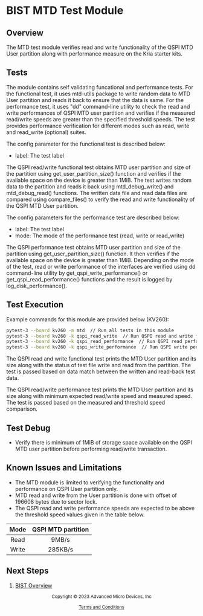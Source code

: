 ﻿# BIST MTD Test Module

## Overview

The MTD test module verifies read and write functionality of the QSPI MTD User
partition along with performance measure on the Kria starter kits.

## Tests

The module contains self validating funcational and performance tests. For the
functional test, it uses mtd-utils package to write random data to MTD User partition
and reads it back to ensure that the data is same. For the performance test, it uses
"dd" command-line utility to check the read and write performances of QSPI MTD user
partition and verifies if the measured read/write speeds are greater than the specified
threshold speeds. The test provides performance verification for different modes such
as read, write and read_write (optional) suites.

The config parameter for the functional test is described below:

* label: The test label

The QSPI read/write functional test obtains MTD user partition and size of the partition
using get_user_partition_size() function and verifies if the available space on the device
is greater than 1MiB. The test writes random data to the partition and reads it back using
mtd_debug_write() and mtd_debug_read() functions. The written data file and read data files
are compared using compare_files() to verify the read and write functionality of the QSPI
MTD User partition.

The config parameters for the performance test are described below:

* label: The test label
* mode: The mode of the performance test (read, write or read_write)

The QSPI performance test obtains MTD user partition and size of the partition using
get_user_partition_size() function. It then verifies if the available space on the device
is greater than 1MiB. Depending on the mode of the test, read or write performance of the
interfaces are verified using dd command-line utility by get_qspi_write_performance() or
get_qspi_read_performance() functions and the result is logged by log_disk_performance().

## Test Execution

Example commands for this module are provided below (KV260):

```bash
pytest-3 --board kv260 -m mtd  // Run all tests in this module
pytest-3 --board kv260 -k qspi_read_write  // Run QSPI read and write functional test
pytest-3 --board kv260 -k qspi_read_performance  // Run QSPI read performance test
pytest-3 --board kv260 -k qspi_write_performance  // Run QSPI write performance test
```

The QSPI read and write functional test prints the MTD User partition and its size along
with the status of test file write and read from the partition. The test is passed based
on data match between the written and read-back test data.

The QSPI read/write performance test prints the MTD User partition and its size along with
minimum expected read/write speed and measured speed. The test is passed based on the
measured and threshold speed comparison.

## Test Debug

* Verify there is minimum of 1MiB of storage space available on the QSPI MTD user partition
  before performing read/write transaction.

## Known Issues and Limitations

* The MTD module is limited to verifying the functionality and performance on QSPI User
  partition only.
* MTD read and write from the User partition is done with offset of 196608 bytes due to
  sector lock.
* The QSPI read and write performance speeds are expected to be above the threshold speed
  values given in the table below. 

| Mode  |QSPI MTD partition|
| :---: | :--------------: |
| Read  |       9MB/s      |
| Write |     285KB/s      |

## Next Steps

1. [BIST Overview](../overview)


<p class="sphinxhide" align="center"><sub>Copyright © 2023 Advanced Micro Devices, Inc</sub></p>

<p class="sphinxhide" align="center"><sup><a href="https://www.amd.com/en/corporate/copyright">Terms and Conditions</a></sup></p>